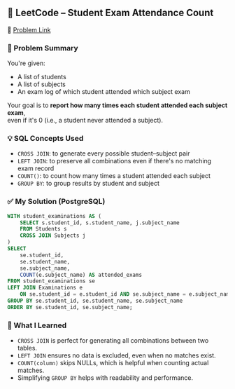 ## 🧠 LeetCode – Student Exam Attendance Count  
🔗 [Problem Link](https://leetcode.com/problems/students-and-examinations)

### 📌 Problem Summary  
You're given:
- A list of students
- A list of subjects
- An exam log of which student attended which subject exam

Your goal is to **report how many times each student attended each subject exam**,  
even if it's 0 (i.e., a student never attended a subject).

### 💡 SQL Concepts Used  
- `CROSS JOIN`: to generate every possible student–subject pair  
- `LEFT JOIN`: to preserve all combinations even if there's no matching exam record  
- `COUNT()`: to count how many times a student attended each subject  
- `GROUP BY`: to group results by student and subject

### ✅ My Solution (PostgreSQL)
```sql
WITH student_examinations AS (
    SELECT s.student_id, s.student_name, j.subject_name
    FROM Students s
    CROSS JOIN Subjects j
)
SELECT 
    se.student_id,
    se.student_name,
    se.subject_name,
    COUNT(e.subject_name) AS attended_exams
FROM student_examinations se
LEFT JOIN Examinations e 
    ON se.student_id = e.student_id AND se.subject_name = e.subject_name
GROUP BY se.student_id, se.student_name, se.subject_name
ORDER BY se.student_id, se.subject_name;
```

### 💬 What I Learned  
- `CROSS JOIN` is perfect for generating all combinations between two tables.  
- `LEFT JOIN` ensures no data is excluded, even when no matches exist.  
- `COUNT(column)` skips NULLs, which is helpful when counting actual matches.  
- Simplifying `GROUP BY` helps with readability and performance.

